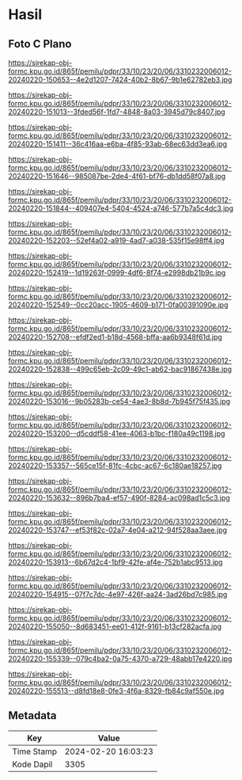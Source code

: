 # Hasil

## Foto C Plano

https://sirekap-obj-formc.kpu.go.id/865f/pemilu/pdpr/33/10/23/20/06/3310232006012-20240220-150653--4e2d1207-7424-40b2-8b67-9b1e62782eb3.jpg

https://sirekap-obj-formc.kpu.go.id/865f/pemilu/pdpr/33/10/23/20/06/3310232006012-20240220-151013--3fded56f-1fd7-4848-8a03-3945d79c8407.jpg

https://sirekap-obj-formc.kpu.go.id/865f/pemilu/pdpr/33/10/23/20/06/3310232006012-20240220-151411--36c416aa-e6ba-4f85-93ab-68ec63dd3ea6.jpg

https://sirekap-obj-formc.kpu.go.id/865f/pemilu/pdpr/33/10/23/20/06/3310232006012-20240220-151646--985087be-2de4-4f61-bf76-db1dd58f07a8.jpg

https://sirekap-obj-formc.kpu.go.id/865f/pemilu/pdpr/33/10/23/20/06/3310232006012-20240220-151844--409407e4-5404-4524-a746-577b7a5c4dc3.jpg

https://sirekap-obj-formc.kpu.go.id/865f/pemilu/pdpr/33/10/23/20/06/3310232006012-20240220-152203--52ef4a02-a919-4ad7-a038-535f15e98ff4.jpg

https://sirekap-obj-formc.kpu.go.id/865f/pemilu/pdpr/33/10/23/20/06/3310232006012-20240220-152419--1d19263f-0999-4df6-8f74-e2998db21b9c.jpg

https://sirekap-obj-formc.kpu.go.id/865f/pemilu/pdpr/33/10/23/20/06/3310232006012-20240220-152549--0cc20acc-1905-4609-b171-0fa00391090e.jpg

https://sirekap-obj-formc.kpu.go.id/865f/pemilu/pdpr/33/10/23/20/06/3310232006012-20240220-152708--efdf2ed1-b18d-4568-bffa-aa6b9348f61d.jpg

https://sirekap-obj-formc.kpu.go.id/865f/pemilu/pdpr/33/10/23/20/06/3310232006012-20240220-152838--499c65eb-2c09-49c1-ab62-bac91867438e.jpg

https://sirekap-obj-formc.kpu.go.id/865f/pemilu/pdpr/33/10/23/20/06/3310232006012-20240220-153016--9b05283b-ce54-4ae3-8b8d-7b945f75f435.jpg

https://sirekap-obj-formc.kpu.go.id/865f/pemilu/pdpr/33/10/23/20/06/3310232006012-20240220-153200--d5cddf58-41ee-4063-b1bc-f180a49c1198.jpg

https://sirekap-obj-formc.kpu.go.id/865f/pemilu/pdpr/33/10/23/20/06/3310232006012-20240220-153357--565ce15f-81fc-4cbc-ac67-6c180ae18257.jpg

https://sirekap-obj-formc.kpu.go.id/865f/pemilu/pdpr/33/10/23/20/06/3310232006012-20240220-153632--896b7ba4-ef57-490f-8284-ac098ad1c5c3.jpg

https://sirekap-obj-formc.kpu.go.id/865f/pemilu/pdpr/33/10/23/20/06/3310232006012-20240220-153747--ef53f82c-02a7-4e04-a212-94f528aa3aee.jpg

https://sirekap-obj-formc.kpu.go.id/865f/pemilu/pdpr/33/10/23/20/06/3310232006012-20240220-153913--6b67d2c4-1bf9-42fe-af4e-752b1abc9513.jpg

https://sirekap-obj-formc.kpu.go.id/865f/pemilu/pdpr/33/10/23/20/06/3310232006012-20240220-154915--07f7c7dc-4e97-426f-aa24-3ad26bd7c985.jpg

https://sirekap-obj-formc.kpu.go.id/865f/pemilu/pdpr/33/10/23/20/06/3310232006012-20240220-155050--8d683451-ee01-412f-9161-b13cf282acfa.jpg

https://sirekap-obj-formc.kpu.go.id/865f/pemilu/pdpr/33/10/23/20/06/3310232006012-20240220-155339--079c4ba2-0a75-4370-a729-48abb17e4220.jpg

https://sirekap-obj-formc.kpu.go.id/865f/pemilu/pdpr/33/10/23/20/06/3310232006012-20240220-155513--d8fd18e8-0fe3-4f6a-8329-fb84c9af550e.jpg


## Metadata

| Key        | Value               |
| ---------- | ------------------- |
| Time Stamp | 2024-02-20 16:03:23 |
| Kode Dapil | 3305                |



